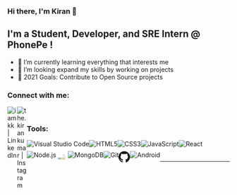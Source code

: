 ### Hi there, I'm Kiran 👋

## I'm a Student, Developer, and SRE Intern @ PhonePe !

- 🌱 I’m currently learning everything that interests me
- 👯 I’m looking expand my skills by working on projects
- 🥅 2021 Goals: Contribute to Open Source projects


### Connect with me:

[<img align="left" alt="iamkk | LinkedIn" width="22px" src="https://cdn.jsdelivr.net/npm/simple-icons@v3/icons/linkedin.svg" />][linkedin]
[<img align="left" alt="the.kirankumar | Instagram" width="22px" src="https://cdn.jsdelivr.net/npm/simple-icons@v3/icons/instagram.svg" />][instagram]

<br />

### Tools:

[<img align="left" alt="Visual Studio Code" height="25px" src="https://img.shields.io/badge/VS%20Code-282C34?logo=visual-studio-code&logoColor=007ACC?style=flat-square" />][vscode]
[<img align="left" alt="HTML5" height="25px" src="https://img.shields.io/badge/HTML5-282C34?logo=html5&logoColor=E34F26" />][html]
[<img align="left" alt="CSS3" height="25px" src="https://img.shields.io/badge/CSS3-282C34?logo=css3&logoColor=1572B6" />][css]
[<img align="left" alt="JavaScript" height="25px" src="https://img.shields.io/badge/JavaScript-282C34?logo=javascript&logoColor=F7DF1E" />][js]
[<img align="left" alt="React" height="25px" src="https://img.shields.io/badge/React-282C34?logo=react&logoColor=61DAFB" />][react]
[<img align="left" alt="Node.js" height="25px" src="https://img.shields.io/badge/Node.js-282C34?logo=node.js&logoColor=339933" />][nodejs]
[<img align="left" alt="MySQL" width="26px" src="https://raw.githubusercontent.com/github/explore/80688e429a7d4ef2fca1e82350fe8e3517d3494d/topics/mysql/mysql.png" />][mysql]
[<img align="left" alt="MongoDB" height="25px" src="https://img.shields.io/badge/MongoDB-282C34?logo=mongodb&logoColor=47A248" />][mongodb]
[<img align="left" alt="Git" height="25px" src="https://img.shields.io/badge/git-282C34?logo=git&logoColor=F05032" />][git]
[<img align="left" alt="GitHub" width="26px" src="https://raw.githubusercontent.com/github/explore/78df643247d429f6cc873026c0622819ad797942/topics/github/github.png" />][github]
[<img align="left" alt="Android" height="25px" src="https://img.shields.io/badge/Android-282C34?logo=android&logoColor=3DDC84" />][android]
<!--[<img align="left" alt="Flutter" height="25px" src="https://img.shields.io/badge/Flutter-282C34?logo=flutter&logoColor=02569B" />][flutter]-->

<br>
<br />

---

<!--<img height="32" width="32" src="https://unpkg.com/simple-icons@v4/icons/html5.svg" />-->


<!-- > :zap: GitHub Stats

![Kiran's GitHub stats](https://github-readme-stats.vercel.app/api?username=the-k-node&count_private=true&show_icons=true&theme=dark)

 > ⚡ Most Recent

[![Phone Pe Internship](https://github-readme-stats.vercel.app/api/pin/?username=the-k-node&repo=Internship&theme=dark)](https://github.com/the-k-node/Internship)

 > 👨‍💻 

[![Top Langs](https://github-readme-stats.vercel.app/api/top-langs/?username=the-k-node&theme=dark)](https://github.com/the-k-node/Internship)
-->

[instagram]: https://instagram.com/the.kirankumar
[linkedin]: https://linkedin.com/in/iamkk

[vscode]: https://code.visualstudio.com/https://code.visualstudio.com/
[html]: https://html.com/https://html.com/
[css]: https://www.w3.org/Style/CSS/Overview.en.htmlhttps://www.w3.org/Style/CSS/Overview.en.html
[js]: https://developer.mozilla.org/en-US/docs/Web/JavaScripthttps://developer.mozilla.org/en-US/docs/Web/JavaScript
[react]: https://reactjs.org/https://reactjs.org/
[nodejs]: https://nodejs.org/en/https://nodejs.org/en/
[mysql]: https://www.mysql.com/https://www.mysql.com/
[mongodb]: https://www.mongodb.com/https://www.mongodb.com/
[git]: https://git-scm.com/https://git-scm.com/
[github]: https://github.com/
[android]: https://developer.android.com/about

